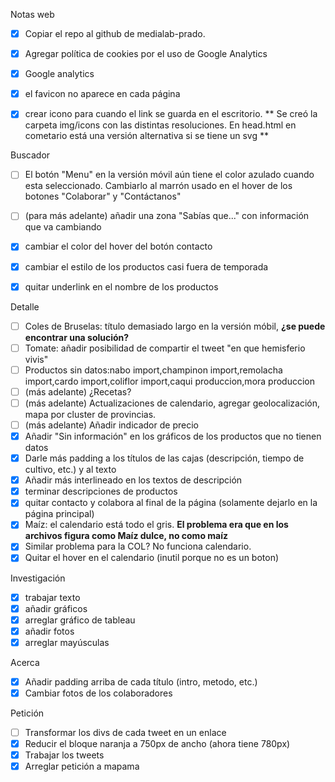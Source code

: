 
Notas web
- [x] Copiar el repo al github de medialab-prado.
- [x] Agregar política de cookies por el uso de Google Analytics
- [x] Google analytics
- [x] el favicon no aparece en cada página
- [x] crear icono para cuando el link se guarda en el escritorio. ** Se creó la carpeta img/icons con las distintas resoluciones. En head.html en cometario está una versión alternativa si se tiene un svg **


Buscador
- [ ] El botón "Menu" en la versión móvil aún tiene el color azulado cuando esta seleccionado. Cambiarlo al marrón usado en el hover de los botones "Colaborar" y "Contáctanos"
- [ ] (para más adelante) añadir una zona "Sabías que..." con información que va cambiando
- [x] cambiar el color del hover del botón contacto
- [x] cambiar el estilo de los productos casi fuera de temporada
- [x] quitar underlink en el nombre de los productos


Detalle
- [ ] Coles de Bruselas: título demasiado largo en la versión móbil, **¿se puede encontrar una solución?**
- [ ] Tomate: añadir posibilidad de compartir el tweet "en que hemisferio vivis"
- [ ] Productos sin datos:nabo import,champinon import,remolacha import,cardo import,coliflor import,caqui produccion,mora produccion
- [ ] (más adelante) ¿Recetas?
- [ ] (más adelante) Actualizaciones de calendario, agregar geolocalización, mapa por cluster de provincias.
- [ ] (más adelante) Añadir indicador de precio
- [x] Añadir "Sin información" en los gráficos de los productos que no tienen datos
- [x] Darle más padding a los títulos de las cajas (descripción, tiempo de cultivo, etc.) y al texto
- [x] Añadir más interlineado en los textos de descripción
- [X] terminar descripciones de productos
- [x] quitar contacto y colabora al final de la página (solamente dejarlo en la página principal)
- [x] Maíz: el calendario está todo el gris. **El problema era que en los archivos figura como Maíz dulce, no como maíz**
- [x] Similar problema para la COL? No funciona calendario.
- [x] Quitar el hover en el calendario (inutil porque no es un boton)

Investigación
- [x] trabajar texto
- [x] añadir gráficos
- [x] arreglar gráfico de tableau
- [x] añadir fotos
- [x] arreglar mayúsculas

Acerca
- [x] Añadir padding arriba de cada título (intro, metodo, etc.)
- [x] Cambiar fotos de los colaboradores

Petición
- [ ] Transformar los divs de cada tweet en un enlace
- [x] Reducir el bloque naranja a 750px de ancho (ahora tiene 780px)
- [x] Trabajar los tweets
- [x] Arreglar petición a mapama
